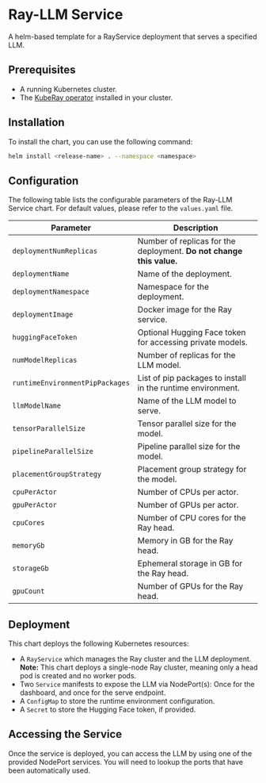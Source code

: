 # Ray-LLM Service

A helm-based template for a RayService deployment that serves a specified LLM.

## Prerequisites

- A running Kubernetes cluster.
- The [KubeRay operator](https://github.com/ray-project/kuberay) installed in your cluster.

## Installation

To install the chart, you can use the following command:

```bash
helm install <release-name> . --namespace <namespace>
```

## Configuration

The following table lists the configurable parameters of the Ray-LLM Service chart. For default values, please refer to the `values.yaml` file.

| Parameter                           | Description                                                                  |
|-------------------------------------|------------------------------------------------------------------------------|
| `deploymentNumReplicas`             | Number of replicas for the deployment. **Do not change this value.**           |
| `deploymentName`                    | Name of the deployment.                                                      |
| `deploymentNamespace`               | Namespace for the deployment.                                                |
| `deploymentImage`                   | Docker image for the Ray service.                                            |
| `huggingFaceToken`                  | Optional Hugging Face token for accessing private models.                    |
| `numModelReplicas`                  | Number of replicas for the LLM model.                                        |
| `runtimeEnvironmentPipPackages`     | List of pip packages to install in the runtime environment.                  |
| `llmModelName`                      | Name of the LLM model to serve.                                              |
| `tensorParallelSize`                | Tensor parallel size for the model.                                          |
| `pipelineParallelSize`              | Pipeline parallel size for the model.                                        |
| `placementGroupStrategy`            | Placement group strategy for the model.                                      |
| `cpuPerActor`                       | Number of CPUs per actor.                                                    |
| `gpuPerActor`                       | Number of GPUs per actor.                                                    |
| `cpuCores`                          | Number of CPU cores for the Ray head.                                        |
| `memoryGb`                          | Memory in GB for the Ray head.                                               |
| `storageGb`                         | Ephemeral storage in GB for the Ray head.                                    |
| `gpuCount`                          | Number of GPUs for the Ray head.                                             |

## Deployment

This chart deploys the following Kubernetes resources:

- A `RayService` which manages the Ray cluster and the LLM deployment. **Note:** This chart deploys a single-node Ray cluster, meaning only a head pod is created and no worker pods.
- Two `Service` manifests to expose the LLM via NodePort(s): Once for the dashboard, and once for the serve endpoint.
- A `ConfigMap` to store the runtime environment configuration.
- A `Secret` to store the Hugging Face token, if provided.

## Accessing the Service

Once the service is deployed, you can access the LLM by using one of the provided NodePort services. You will need to lookup the ports that have been automatically used.
